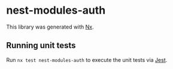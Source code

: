 # nest-modules-auth

This library was generated with [Nx](https://nx.dev).

## Running unit tests

Run `nx test nest-modules-auth` to execute the unit tests via [Jest](https://jestjs.io).
